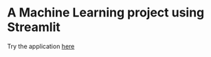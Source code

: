 # A Machine Learning project using Streamlit 

Try the application [here](https://share.streamlit.io/pablo-fp/ml_boston/boston.py)

